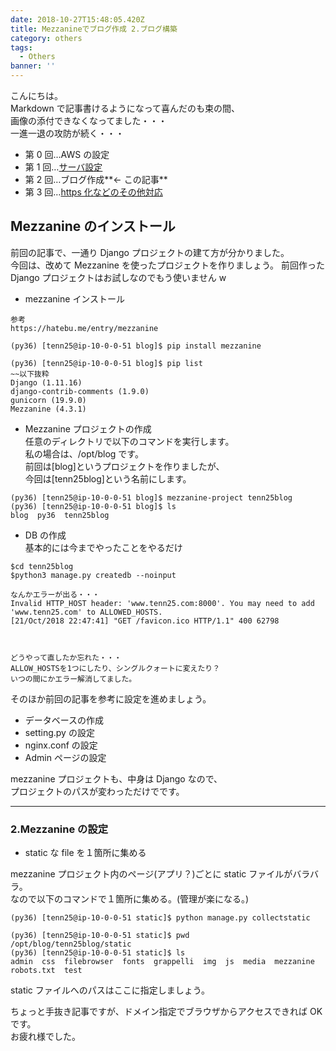 ```yaml
---
date: 2018-10-27T15:48:05.420Z
title: Mezzanineでブログ作成 2.ブログ構築
category: others
tags:
  - Others
banner: ''
---
```


こんにちは。  
Markdown で記事書けるようになって喜んだのも束の間、  
画像の添付できなくなってました・・・  
一進一退の攻防が続く・・・

- 第 0 回…AWS の設定
- 第 1 回…[サーバ設定](https://www.tenn25.com/blog/mezzanine%E3%81%A7%E3%83%96%E3%83%AD%E3%82%B0%E4%BD%9C%E6%88%90-1%E3%82%B5%E3%83%BC%E3%83%90%E6%A7%8B%E7%AF%89/)
- 第 2 回…ブログ作成**← この記事**
- 第 3 回…[https 化などのその他対応](https://www.tenn25.com/blog/mezzanine%E3%81%A7%E3%83%96%E3%83%AD%E3%82%B0%E4%BD%9C%E6%88%90-3https%E5%8C%96%E3%81%A8markdown%E5%AF%BE%E5%BF%9C/)

## Mezzanine のインストール

前回の記事で、一通り Django プロジェクトの建て方が分かりました。  
今回は、改めて Mezzanine を使ったプロジェクトを作りましょう。
前回作った Django プロジェクトはお試しなのでもう使いません w

- mezzanine インストール

```
参考
https://hatebu.me/entry/mezzanine

(py36) [tenn25@ip-10-0-0-51 blog]$ pip install mezzanine

(py36) [tenn25@ip-10-0-0-51 blog]$ pip list
~~以下抜粋
Django (1.11.16)
django-contrib-comments (1.9.0)
gunicorn (19.9.0)
Mezzanine (4.3.1)
```

- Mezzanine プロジェクトの作成  
  任意のディレクトリで以下のコマンドを実行します。  
  私の場合は、/opt/blog です。  
  前回は[blog]というプロジェクトを作りましたが、  
  今回は[tenn25blog]という名前にします。

```
(py36) [tenn25@ip-10-0-0-51 blog]$ mezzanine-project tenn25blog
(py36) [tenn25@ip-10-0-0-51 blog]$ ls
blog  py36  tenn25blog

```

- DB の作成  
  基本的には今までやったことをやるだけ

```
$cd tenn25blog
$python3 manage.py createdb --noinput

なんかエラーが出る・・・
Invalid HTTP_HOST header: 'www.tenn25.com:8000'. You may need to add 'www.tenn25.com' to ALLOWED_HOSTS.
[21/Oct/2018 22:47:41] "GET /favicon.ico HTTP/1.1" 400 62798



どうやって直したか忘れた・・・
ALLOW_HOSTSを1つにしたり、シングルクォートに変えたり？
いつの間にかエラー解消してました。
```

そのほか前回の記事を参考に設定を進めましょう。

- データベースの作成
- setting.py の設定
- nginx.conf の設定
- Admin ページの設定

mezzanine プロジェクトも、中身は Django なので、  
プロジェクトのパスが変わっただけでです。

---

### 2.Mezzanine の設定

- static な file を１箇所に集める

mezzanine プロジェクト内のページ(アプリ？)ごとに static ファイルがバラバラ。  
なので以下のコマンドで１箇所に集める。(管理が楽になる。)

```
(py36) [tenn25@ip-10-0-0-51 static]$ python manage.py collectstatic

(py36) [tenn25@ip-10-0-0-51 static]$ pwd
/opt/blog/tenn25blog/static
(py36) [tenn25@ip-10-0-0-51 static]$ ls
admin  css  filebrowser  fonts  grappelli  img  js  media  mezzanine  robots.txt  test

```

static ファイルへのパスはここに指定しましょう。

ちょっと手抜き記事ですが、ドメイン指定でブラウザからアクセスできれば OK です。  
お疲れ様でした。
